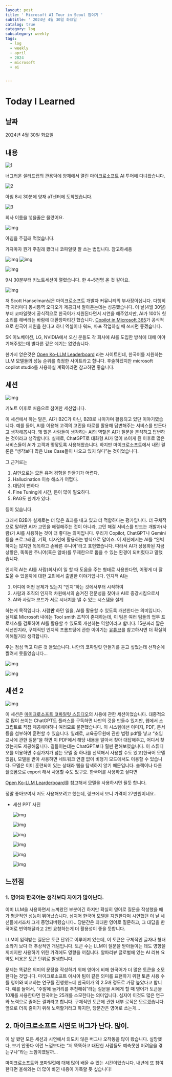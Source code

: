 ```yaml
---
layout: post
title: ' Microsoft AI Tour in Seoul 참여기 '
subtitle: ' 2024년 4월 30일 화요일 '
catalog: true
category: log
subcategory: weekly
tags:
  - log
  - weekly
  - april
  - 2024
  - microsoft
  - ai


---
```


# Today I Learned

## 날짜

2024년 4월 30일 화요일

## 내용

![1](https://cdn.jsdelivr.net/gh/junsoopooh/junsoopooh.github.io/img/log240430/1.webp)

너그러운 샐러드랩의 관용덕에 양재에서 열린 마이크로소프트 AI 투어에 다녀왔습니다.

![2](https://cdn.jsdelivr.net/gh/junsoopooh/junsoopooh.github.io/img/log240430/2.webp)

아침 8시 30분에 양재 aT센터에 도착했습니다. 

![3](https://cdn.jsdelivr.net/gh/junsoopooh/junsoopooh.github.io/img/log240430/3.webp)

회사 이름을 넣을줄은 몰랐어요.

![img](https://cdn.jsdelivr.net/gh/junsoopooh/junsoopooh.github.io/img/log240430/4.webp)

아침을 주길래 먹었습니다.

가자마자 뭔가 주길래 봤더니 코파일럿 잘 쓰는 법입니다. 참고하세용

![img](https://cdn.jsdelivr.net/gh/junsoopooh/junsoopooh.github.io/img/log240430/17.webp)
![img](https://cdn.jsdelivr.net/gh/junsoopooh/junsoopooh.github.io/img/log240430/18.webp)


![img](https://cdn.jsdelivr.net/gh/junsoopooh/junsoopooh.github.io/img/log240430/5.webp)

9시 30분부터 키노트세션이 열렸습니다. 한 4~5천명 온 것 같아요.

![img](https://cdn.jsdelivr.net/gh/junsoopooh/junsoopooh.github.io/img/log240430/6.webp)

저 Scott Hanselman님은 마이크로소프트 개발자 커뮤니티의 부사장이십니다. 다행히 각 자리마다 동시통역 오디오가 제공되서 알아듣는데는 성공했습니다. 이 날(4월 30일)부터 코파일럿에 공식적으로 한국어가 지원된다면서 시연을 해주었지만, AI가 100% 헛소리를 해버리는 바람에 대환장파티긴 했습니다.  [Copilot in Microsoft 365](https://www.microsoft.com/en-us/microsoft-365/enterprise/copilot-for-microsoft-365)가 공식적으로 한국어 지원을 한다고 하니 엑셀이나 워드, 파포 작업하실 때 쓰시면 좋겠습니다.

SK 이노베이션, LG, NVIDIA에서 오신 분들도 각 회사에 AI를 도입한 방식에 대해 이야기해주었는데 별다른 깊은 얘기는 없었습니다.

한가지 얻은것은 [Open Ko-LLM Leaderboard](https://huggingface.co/spaces/upstage/open-ko-llm-leaderboard) 라는 사이트인데, 한국어를 지원하는 LLM 모델들의 성능 순위를 측정한 사이트라고 합니다. 후술하겠지만 microsoft copilot studio를 사용하실 계획이라면 참고하면 좋습니다.

## 세션

![img](https://cdn.jsdelivr.net/gh/junsoopooh/junsoopooh.github.io/img/log240430/7.webp)

키노트 이후로 처음으로 참여한 세션입니다. 

 이 세션에서 하는 말은, AI가 B2C가 아닌, B2B로 나아가며 활용되고 있단 이야기였습니다. 예를 들어, AI를 이용해 고객의 고민을 타로를 활용해 답변해주는 서비스를 만든다고 생각해봅시다. 꽤 많은 사람들이 생각하는 AI의 역할은 AI가 질문을 분석하고 답변하는 것이라고 생각합니다. 실제로, ChatGPT로 대화형 AI가 많이 쓰이게 된 이후로 많은 서비스들이 AI가 고객과 맞닿도록 사용해왔습니다. 하지만 마이크로소프트에서 내린 결론은 “생각보다 많은 Use Case들이 나오고 있지 않다”는 것이었습니다.

그 근거로는 

1. AI만으로는 모든 유저 경험을 만들기가 어렵다.
2. Hallucination 이슈 해소가 어렵다.
3. 대답이 뻔하다
4. Fine Tuning에 시간, 돈이 많이 필요하다.
5. RAG도 한계가 있다.

등이 있습니다.

 그래서 B2B가 실제로는 더 많은 효과를 내고 있고 더 적합하다는 평가입니다. 더 구체적으로 말하면 AI가 고민을 해결해주는 것이 아니라, 고민 해결 서비스를 만드는 개발자(사람)가 AI를 사용하는 것이 더 좋다는 의미입니다. 우리가 Copilot, ChatGPT나 Gemini등을 프로그래밍, 기획, 디자인에 활용하는 방식으로 말이죠. 이 세션에서는 AI를 “완벽하지는 않지만 똑똑하고 손빠른 주니어”라고 표현했습니다. 따라서 AI가 상용화된 지금 상황은, 똑똑한 주니어(혹은 알바)를 무제한으로 뽑을 수 있는 환경이 되버렸다고 말했습니다.

 인지적 AI는 AI를 사람(회사)이 일 할 때 도움을 주는 형태로 사용한다면, 어떻게 더 잘 도울 수 있을까에 대한 고민에서 출발한 이야기입니다. 인지적 AI는

1. 어디에 어떤 문제가 있는지 “인지”하는 것에서부터 시작하여
2. 사람과 조직의 인지적 차원에서의 숨겨진 전문성을 찾아내 AI로 증강시킴으로서
3. AI와 사람과 코드가 서로 시너지를 낼 수 있는 시스템을 설계

하는게 목적입니다. 사람**만** 하던 일을, AI를 활용할 수 있도록 개선한다는 의미입니다. 실제로 Microsoft 내에는 Tool smith 조직이 존재하는데, 이 팀은 여러 팀들의 업무 프로세스를 검토하여 AI를 활용할 수 있도록 개선하는 역할이라고 합니다. 15분짜리 짧은 세션인지라, 구체적인 인지적 프롬프팅에 관한 이야기는 [유튜브](https://www.youtube.com/watch?v=CkCL8dV_mPk)를 참고하시면 더 확실히 이해될거라 생각합니다.

주는 점심 먹고 다른 것 들었습니다. 나만의 코파일럿 만들기를 듣고 싶었는데 선착순에 짤려서 못들었습니다…

![img](https://cdn.jsdelivr.net/gh/junsoopooh/junsoopooh.github.io/img/log240430/8.webp)

![img](https://cdn.jsdelivr.net/gh/junsoopooh/junsoopooh.github.io/img/log240430/9.webp)

## 세션 2

![img](https://cdn.jsdelivr.net/gh/junsoopooh/junsoopooh.github.io/img/log240430/11.webp)

이 세션은 [마이크로소프트 코파일럿 스튜디오](https://www.microsoft.com/ko-kr/microsoft-copilot/microsoft-copilot-studio#static-override-sm-1)의 사용에 관한 세션이었습니다. 대중적으로 많이 쓰이는 ChatGPT도 플러스를 구독하면 나만의 것을 만들수 있지만, 웹에서 스크립트로 직접 제공해야하니 여러모로 불편했습니다. 이 시스템에선 이미지, PDF, 문서 등을 첨부하여 훈련할 수 있습니다. 일례로, 교육공무원에 관한 법령 pdf를 넣고 “초임 교사에 관한 질문”을 하면 이 PDF에서 해당 내용을 알아서 찾아 대답해주고, 어디서 찾았는지도 제공해줍니다. 길들이는데는 ChatGPT보다 훨씬 편해보였습니다. 이 스튜디오를 이용하면 수십가지가 넘는 모델 중 하나를 선택해서 사용할 수도 있고(한국어 모델 있음), 모델을 받아 사용하면 네트워크 연결 없이 비행기 모드에서도 이용할 수 있습니다. 모델은 이미 훈련되어 있는 상태라 웹을 탐색하지 않기 때문입니다. 슬랙이나 다른 플랫폼으로 export 해서 사용할 수도 있구요. 한국어를 사용하고 싶다면 

[Open Ko-LLM Learderboard](https://huggingface.co/spaces/upstage/open-ko-llm-leaderboard)를 참고해서 모델을 사용하시면 될듯 합니다.

 정말 좋아보여서 저도 사용해보려고 했는데, 링크에서 보니 가격이 27만원이네요..

- 세션 PPT 사진
    
    ![img](https://cdn.jsdelivr.net/gh/junsoopooh/junsoopooh.github.io/img/log240430/12.webp)
    
    ![img](https://cdn.jsdelivr.net/gh/junsoopooh/junsoopooh.github.io/img/log240430/13.webp)
    
    ![img](https://cdn.jsdelivr.net/gh/junsoopooh/junsoopooh.github.io/img/log240430/14.webp)
    
    ![img](https://cdn.jsdelivr.net/gh/junsoopooh/junsoopooh.github.io/img/log240430/15.webp)
    
    ![img](https://cdn.jsdelivr.net/gh/junsoopooh/junsoopooh.github.io/img/log240430/16.webp)
    
    ![img](https://cdn.jsdelivr.net/gh/junsoopooh/junsoopooh.github.io/img/log240430/17.webp)
    

## 느낀점

### 1. 영어와 한국어는 생각보다 차이가 많이난다.

이미 LLM을 사용하면서 느껴왔던 부분이긴 하지만 확실히 영어로 질문을 작성했을 때가 평균적인 성능이 뛰어났습니다. 심지어 한국어 모델을 지원한다며 시연했던 이 날 세션들에서조차 그게 증명되버렸습니다.. 당분간은 최대한 영어로 질문하고, 그 대답을 한국어로 번역해달라고 2번 요청하는게 더 활용성이 좋을 듯합니다. 

LLM이 입력받는 질문은 토큰 단위로 이루어져 있는데, 이 토큰은 구체적인 글자나 형태소라기 보다 더 추상적인 개념입니다. 토큰 수는 LLM이 질문을 받아들이는 데도 영향을 끼치지만 사용하기 위한 가격에도 영향을 끼칩니다. 알파리뷰 글로벌에 있는 AI 리뷰 요약도 비용은 토큰 단위로 발생합니다.

 문제는 똑같은 의미의 문장을 작성하기 위해 영어에 비해 한국어가 더 많은 토큰을 소모한다는 것입니다. 마이크로소프트 아시아 팀이 같은 의미를 표현하기 위한 토큰 사용 수를 영어와 비교하는 연구를 진행헀느데 한국어가 약 2.5배 정도로 가장 높았다고 합니다. 예를 들어서, “주말에 놀거리를 추천해줘”라는 질문을 AI에게 할 때 영어가  토큰을 10개를 사용한다면 한국어는 25개를 소모한다는 의미입니다. 심지어 이것도 많은 연구와 노력으로 줄어든 결과라고 합니다. 구체적인 토큰에 관한 내부 로직은 모르겠습니다. 앞으로 더욱 줄이기 위해 노력할거라고 하지만, 당분간은 영어로 쓰는게…

## 2. 마이크로소프트 시연도 버그가 난다. 많이.

이 날 봤던 모든 세션과 시연에서 의도치 않은 버그나 오작동을 많이 봤습니다. 실망했다, 보기 안좋다 이런 느낌보다는 “저 똑똑하고 대단한 사람들도 예측못한 어려움을 겪는구나”라는 느낌이였달까…

마이크로소프트와 코파일럿에 대해 많이 배울 수 있는 시간이었습니다. 내년에 또 참여한다면 올해와는 더 많이 바뀐 내용이 가득할 듯 싶습니다!